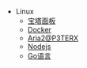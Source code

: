 <!-- 侧边栏 -->
- Linux
  - [宝塔面板](Linux\BTpannel.md)
  - [Docker](Linux\Docker.md)
  - [Aria2@P3TERX](Linux\Aria2@P3TERX.md)
  - [Nodejs](Linux/Nodejs.md)
  - [Go语言](Linux\Golang.md)